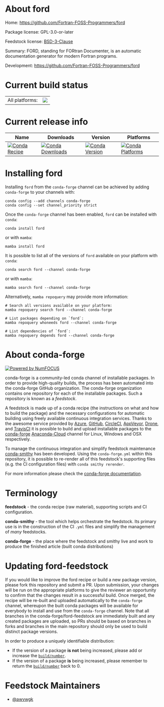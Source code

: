 About ford
==========

Home: https://github.com/Fortran-FOSS-Programmers/ford

Package license: GPL-3.0-or-later

Feedstock license: [BSD-3-Clause](https://github.com/conda-forge/ford-feedstock/blob/main/LICENSE.txt)

Summary: FORD, standing for FORtran Documenter, is an automatic documentation generator for modern Fortran programs.

Development: https://github.com/Fortran-FOSS-Programmers/ford

Current build status
====================


<table><tr><td>All platforms:</td>
    <td>
      <a href="https://dev.azure.com/conda-forge/feedstock-builds/_build/latest?definitionId=14906&branchName=main">
        <img src="https://dev.azure.com/conda-forge/feedstock-builds/_apis/build/status/ford-feedstock?branchName=main">
      </a>
    </td>
  </tr>
</table>

Current release info
====================

| Name | Downloads | Version | Platforms |
| --- | --- | --- | --- |
| [![Conda Recipe](https://img.shields.io/badge/recipe-ford-green.svg)](https://anaconda.org/conda-forge/ford) | [![Conda Downloads](https://img.shields.io/conda/dn/conda-forge/ford.svg)](https://anaconda.org/conda-forge/ford) | [![Conda Version](https://img.shields.io/conda/vn/conda-forge/ford.svg)](https://anaconda.org/conda-forge/ford) | [![Conda Platforms](https://img.shields.io/conda/pn/conda-forge/ford.svg)](https://anaconda.org/conda-forge/ford) |

Installing ford
===============

Installing `ford` from the `conda-forge` channel can be achieved by adding `conda-forge` to your channels with:

```
conda config --add channels conda-forge
conda config --set channel_priority strict
```

Once the `conda-forge` channel has been enabled, `ford` can be installed with `conda`:

```
conda install ford
```

or with `mamba`:

```
mamba install ford
```

It is possible to list all of the versions of `ford` available on your platform with `conda`:

```
conda search ford --channel conda-forge
```

or with `mamba`:

```
mamba search ford --channel conda-forge
```

Alternatively, `mamba repoquery` may provide more information:

```
# Search all versions available on your platform:
mamba repoquery search ford --channel conda-forge

# List packages depending on `ford`:
mamba repoquery whoneeds ford --channel conda-forge

# List dependencies of `ford`:
mamba repoquery depends ford --channel conda-forge
```


About conda-forge
=================

[![Powered by
NumFOCUS](https://img.shields.io/badge/powered%20by-NumFOCUS-orange.svg?style=flat&colorA=E1523D&colorB=007D8A)](https://numfocus.org)

conda-forge is a community-led conda channel of installable packages.
In order to provide high-quality builds, the process has been automated into the
conda-forge GitHub organization. The conda-forge organization contains one repository
for each of the installable packages. Such a repository is known as a *feedstock*.

A feedstock is made up of a conda recipe (the instructions on what and how to build
the package) and the necessary configurations for automatic building using freely
available continuous integration services. Thanks to the awesome service provided by
[Azure](https://azure.microsoft.com/en-us/services/devops/), [GitHub](https://github.com/),
[CircleCI](https://circleci.com/), [AppVeyor](https://www.appveyor.com/),
[Drone](https://cloud.drone.io/welcome), and [TravisCI](https://travis-ci.com/)
it is possible to build and upload installable packages to the
[conda-forge](https://anaconda.org/conda-forge) [Anaconda-Cloud](https://anaconda.org/)
channel for Linux, Windows and OSX respectively.

To manage the continuous integration and simplify feedstock maintenance
[conda-smithy](https://github.com/conda-forge/conda-smithy) has been developed.
Using the ``conda-forge.yml`` within this repository, it is possible to re-render all of
this feedstock's supporting files (e.g. the CI configuration files) with ``conda smithy rerender``.

For more information please check the [conda-forge documentation](https://conda-forge.org/docs/).

Terminology
===========

**feedstock** - the conda recipe (raw material), supporting scripts and CI configuration.

**conda-smithy** - the tool which helps orchestrate the feedstock.
                   Its primary use is in the construction of the CI ``.yml`` files
                   and simplify the management of *many* feedstocks.

**conda-forge** - the place where the feedstock and smithy live and work to
                  produce the finished article (built conda distributions)


Updating ford-feedstock
=======================

If you would like to improve the ford recipe or build a new
package version, please fork this repository and submit a PR. Upon submission,
your changes will be run on the appropriate platforms to give the reviewer an
opportunity to confirm that the changes result in a successful build. Once
merged, the recipe will be re-built and uploaded automatically to the
`conda-forge` channel, whereupon the built conda packages will be available for
everybody to install and use from the `conda-forge` channel.
Note that all branches in the conda-forge/ford-feedstock are
immediately built and any created packages are uploaded, so PRs should be based
on branches in forks and branches in the main repository should only be used to
build distinct package versions.

In order to produce a uniquely identifiable distribution:
 * If the version of a package **is not** being increased, please add or increase
   the [``build/number``](https://docs.conda.io/projects/conda-build/en/latest/resources/define-metadata.html#build-number-and-string).
 * If the version of a package **is** being increased, please remember to return
   the [``build/number``](https://docs.conda.io/projects/conda-build/en/latest/resources/define-metadata.html#build-number-and-string)
   back to 0.

Feedstock Maintainers
=====================

* [@awvwgk](https://github.com/awvwgk/)


